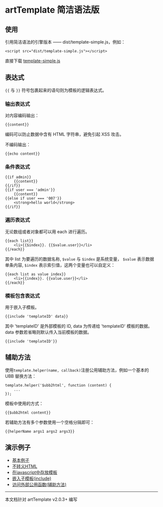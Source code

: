 # artTemplate 简洁语法版

## 使用

引用简洁语法的引擎版本 —— dist/template-simple.js，例如：

    <script src="dist/template-simple.js"></script>
    
直接下载 [template-simple.js](https://raw.github.com/aui/artTemplate/master/dist/template-simple.js)

## 表达式

``{{`` 与 ``}}`` 符号包裹起来的语句则为模板的逻辑表达式。

### 输出表达式

对内容编码输出：

    {{content}}

编码可以防止数据中含有 HTML 字符串，避免引起 XSS 攻击。

不编码输出：


    {{echo content}}


### 条件表达式

    {{if admin}}
        {{content}}
    {{/if}}
    {{if user === 'admin'}}
        {{content}}
    {{else if user === '007'}}
        <strong>hello world</strong>
    {{/if}}

### 遍历表达式

无论数组或者对象都可以用 each 进行遍历。

    {{each list}}
        <li>{{$index}}. {{$value.user}}</li>
    {{/each}}

其中 list 为要遍历的数据名称, ``$value`` 与 ``$index`` 是系统变量， ``$value`` 表示数据单条内容, ``$index`` 表示索引值，这两个变量也可以自定义：

    {{each list as value index}}
        <li>{{index}}. {{value.user}}</li>
    {{/each}}

### 模板包含表达式

用于嵌入子模板。

    {{include 'templateID' data}}

其中 'templateID' 是外部模板的 ID, data 为传递给 'templateID' 模板的数据。 data 参数若省略则默认传入当前模板的数据。

    {{include 'templateID'}}

## 辅助方法

使用``template.helper(name, callback)``注册公用辅助方法，例如一个基本的 UBB 替换方法：

    template.helper('$ubb2html', function (content) {
        ...
    });

模板中使用的方式：

    {{$ubb2html content}}

若辅助方法有多个参数使用一个空格分隔即可：

    {{helperName args1 args2 args3}}
    
##	演示例子

*	[基本例子](http://aui.github.io/artTemplate/demo/simple-syntax/basic.html)
*	[不转义HTML](http://aui.github.io/artTemplate/demo/simple-syntax/no-escape.html)
*	[在javascript中存放模板](http://aui.github.io/artTemplate/demo/simple-syntax/compile.html)
*	[嵌入子模板(include)](http://aui.github.io/artTemplate/demo/simple-syntax/include.html)
*	[访问外部公用函数(辅助方法)](http://aui.github.io/artTemplate/demo/simple-syntax/helper.html)

----------------------------------------------

本文档针对 artTemplate v2.0.3+ 编写